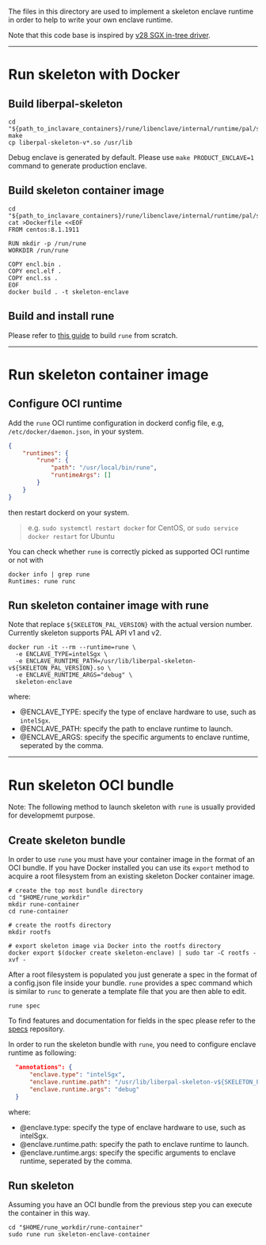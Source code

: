 The files in this directory are used to implement a skeleton enclave runtime in order to help to write your own enclave runtime.

Note that this code base is inspired by [v28 SGX in-tree driver](https://patchwork.kernel.org/patch/11418925/).

---

# Run skeleton with Docker
## Build liberpal-skeleton
```shell
cd "${path_to_inclavare_containers}/rune/libenclave/internal/runtime/pal/skeleton"
make
cp liberpal-skeleton-v*.so /usr/lib
```
Debug enclave is generated by default. Please use `make PRODUCT_ENCLAVE=1` command to generate production enclave.

## Build skeleton container image
```shell
cd "${path_to_inclavare_containers}/rune/libenclave/internal/runtime/pal/skeleton"
cat >Dockerfile <<EOF
FROM centos:8.1.1911

RUN mkdir -p /run/rune
WORKDIR /run/rune

COPY encl.bin .
COPY encl.elf .
COPY encl.ss .
EOF
docker build . -t skeleton-enclave
```

## Build and install rune
Please refer to [this guide](https://github.com/alibaba/inclavare-containers#rune) to build `rune` from scratch.

---

# Run skeleton container image
## Configure OCI runtime
Add the `rune` OCI runtime configuration in dockerd config file, e.g, `/etc/docker/daemon.json`, in your system.

```json
{
	"runtimes": {
		"rune": {
			"path": "/usr/local/bin/rune",
			"runtimeArgs": []
		}
	}
}
```

then restart dockerd on your system.
> e.g. `sudo systemctl restart docker` for CentOS, or `sudo service docker restart` for Ubuntu

You can check whether `rune` is correctly picked as supported OCI runtime or not with
```shell
docker info | grep rune
Runtimes: rune runc
```

## Run skeleton container image with rune
Note that replace `${SKELETON_PAL_VERSION}` with the actual version number. Currently skeleton supports PAL API v1 and v2.

```shell
docker run -it --rm --runtime=rune \
  -e ENCLAVE_TYPE=intelSgx \
  -e ENCLAVE_RUNTIME_PATH=/usr/lib/liberpal-skeleton-v${SKELETON_PAL_VERSION}.so \
  -e ENCLAVE_RUNTIME_ARGS="debug" \
  skeleton-enclave
```

where:
- @ENCLAVE_TYPE: specify the type of enclave hardware to use, such as `intelSgx`.
- @ENCLAVE_PATH: specify the path to enclave runtime to launch.
- @ENCLAVE_ARGS: specify the specific arguments to enclave runtime, seperated by the comma.

---

# Run skeleton OCI bundle
Note: The following method to launch skeleton with `rune` is usually provided for developmemt purpose.

## Create skeleton bundle
In order to use `rune` you must have your container image in the format of an OCI bundle. If you have Docker installed you can use its `export` method to acquire a root filesystem from an existing skeleton Docker container image.

```shell
# create the top most bundle directory
cd "$HOME/rune_workdir"
mkdir rune-container
cd rune-container

# create the rootfs directory
mkdir rootfs

# export skeleton image via Docker into the rootfs directory
docker export $(docker create skeleton-enclave) | sudo tar -C rootfs -xvf -
```

After a root filesystem is populated you just generate a spec in the format of a config.json file inside your bundle. `rune` provides a spec command which is similar to `runc` to generate a template file that you are then able to edit.

```shell
rune spec
```

To find features and documentation for fields in the spec please refer to the [specs](https://github.com/opencontainers/runtime-spec) repository.

In order to run the skeleton bundle with `rune`, you need to configure enclave runtime as following:
```json
  "annotations": {
      "enclave.type": "intelSgx",
      "enclave.runtime.path": "/usr/lib/liberpal-skeleton-v${SKELETON_PAL_VERSION}.so",
      "enclave.runtime.args": "debug"
  }
```

where:
- @enclave.type: specify the type of enclave hardware to use, such as intelSgx.
- @enclave.runtime.path: specify the path to enclave runtime to launch.
- @enclave.runtime.args: specify the specific arguments to enclave runtime, seperated by the comma.

## Run skeleton
Assuming you have an OCI bundle from the previous step you can execute the container in this way.

```shell
cd "$HOME/rune_workdir/rune-container"
sudo rune run skeleton-enclave-container
```

